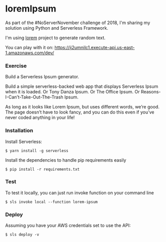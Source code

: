 # loremIpsum
As part of the #NoServerNovember challenge of 2018, I'm sharing my solution using Python and Serverless Framework.

I'm using [lorem](https://pypi.org/project/lorem/) project to generate random text.

You can play with it on: https://ij2umnilc1.execute-api.us-east-1.amazonaws.com/dev/

### Exercise

Build a Serverless Ipsum generator.

Build a simple serverless-backed web app that displays Serverless Ipsum when it is loaded. Or Tony Danza Ipsum. Or The Office Ipsum. Or Reasons-I-Can’t-Take-Out-The-Trash Ipsum.

As long as it looks like Lorem Ipsum, but uses different words, we’re good. The page doesn’t have to look fancy, and you can do this even if you’ve never coded anything in your life!


### Installation

Install Serverless:

    $ yarn install -g serverless
    

Install the dependencies to handle pip requirements easily
    
    $ pip install -r requirements.txt
    
    
### Test

To test it locally, you can just run invoke function on your command line
    
    $ sls invoke local --function lorem-ipsum
    
### Deploy

Assuming you have your AWS credentials set to use the API:

    $ sls deploy -v 
    
